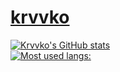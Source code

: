 # [krvvko](https://github.com/krvvko)
[![Krvvko's GitHub stats](https://github-readme-stats.vercel.app/api?username=krvvko&count_private=true&show_icons=true&theme=tokyonight)](https://github.com/krvvko/github-readme-stats) <br>
[![Most used langs:](https://github-readme-stats.vercel.app/api/top-langs/?username=krvvko&layout=compact&theme=tokyonight)](https://github.com/krvvko/github-readme-stats) <br>
